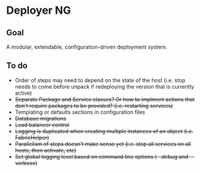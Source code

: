 Deployer NG
==

Goal
--
A modular, extendable, configuration-driven deployment system.

To do
--
- Order of steps may need to depend on the state of the host (i.e. stop needs to come before unpack if redeploying the version that is currently active)
- ~~Separate Package and Service classes? Or how to implment actions that don't require packages to be provided? (i.e. restarting services)~~
- Templating or defaults sections in configuration files
- ~~Database migrations~~
- ~~Load balancer control~~
- ~~Logging is duplicated when creating multiple instances of an object (i.e. FabricHelper)~~
- ~~Parallelism of steps doesn't make sense yet (i.e. stop all services on all hosts, then activate, etc)~~
- ~~Set global logging level based on command line options (--debug and --verbose)~~
